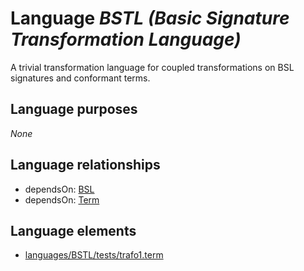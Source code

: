# Language _BSTL (Basic Signature Transformation Language)_
A trivial transformation language for coupled transformations on BSL signatures and conformant terms.

## Language purposes
_None_

## Language relationships
* dependsOn: [BSL](http://softlang.github.io/yas/languages/bsl.html)
* dependsOn: [Term](http://softlang.github.io/yas/languages/term.html)

## Language elements
* [languages/BSTL/tests/trafo1.term](https://github.com/softlang/yas/blob/master/languages/BSTL/tests/trafo1.term)

